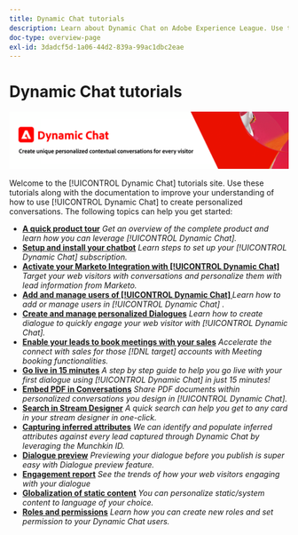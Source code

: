 ```yaml
---
title: Dynamic Chat tutorials
description: Learn about Dynamic Chat on Adobe Experience League. Use these tutorials along with the documentation to improve your understanding of how to use Dynamic Chat to create personalized conversations.
doc-type: overview-page
exl-id: 3dadcf5d-1a06-44d2-839a-99ac1dbc2eae
---
```

# Dynamic Chat tutorials

![](assets/dynamic-chat-header.png)

Welcome to the [!UICONTROL Dynamic Chat]  tutorials site. Use these tutorials along with the documentation to improve your understanding of how to use [!UICONTROL Dynamic Chat]  to create personalized conversations. The following topics can help you get started:

* **[A quick product tour](product-tour.md)**
    *Get an overview of the complete product and learn how you can leverage [!UICONTROL Dynamic Chat].*
* **[Setup and install your chatbot](setup.md)**
    *Learn steps to set up your [!UICONTROL Dynamic Chat]  subscription.*
* **[Activate your Marketo Integration with [!UICONTROL Dynamic Chat] ](marketo-integration.md)**
    *Target your web visitors with conversations and personalize them with lead information from Marketo.*
* **[Add and manage users of [!UICONTROL Dynamic Chat] ](user-management.md)**
    *Learn how to add or manage users in [!UICONTROL Dynamic Chat] .*
* **[Create and manage personalized Dialogues](dialogue-management.md)**
    *Learn how to create dialogue to quickly engage your web visitor with [!UICONTROL Dynamic Chat].*
* **[Enable your leads to book meetings with your sales](meeting-booking.md)**
   *Accelerate the connect with sales for those [!DNL target] accounts with Meeting booking functionalities.*
* **[Go live in 15 minutes](go-live-in-15-minutes.md)**
    *A step by step guide to help you go live with your first dialogue using [!UICONTROL Dynamic Chat]  in just 15 minutes!*
* **[Embed PDF in Conversations](document-cloud-integration.md)**
    *Share PDF documents within personalized conversations you design in [!UICONTROL Dynamic Chat].*
* **[Search in Stream Designer](dynamic-chat/search-in-stream-designer.md)**
    *A quick search can help you get to any card in your stream designer in one-click.*
* **[Capturing inferred attributes](dynamic-chat/capture-inferred-attributes.md)**
    *We can identify and populate inferred attributes against every lead captured through Dynamic Chat by leveraging the Munchkin ID.*
* **[Dialogue preview](dynamic-chat/dialogue-preview.md)**
    *Previewing your dialogue before you publish is super easy with Dialogue preview feature.*
* **[Engagement report](dynamic-chat/engagement-report.md)**
    *See the trends of how your web visitors engaging with your dialogue*
* **[Globalization of static content](dynamic-chat/globalization-of-static-content.md)**
    *You can personalize static/system content to language of your choice.*
* **[Roles and permissions](dynamic-chat/roles-and-permissions.md)**
    *Learn how you can create new roles and set permission to your Dynamic Chat users.*
